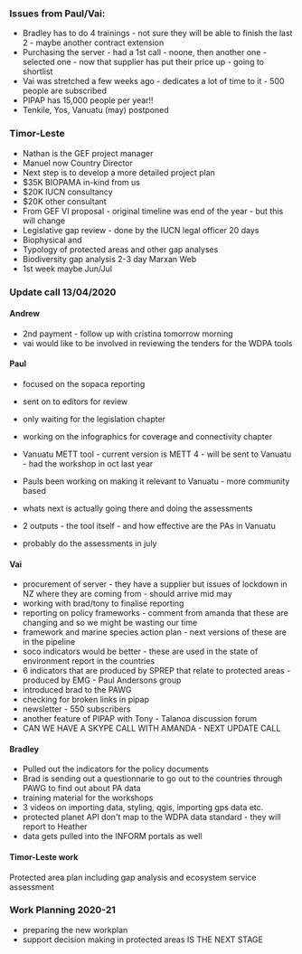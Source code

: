 ### Issues from Paul/Vai:  
- Bradley has to do 4 trainings - not sure they will be able to finish the last 2 - maybe another contract extension  
- Purchasing the server - had a 1st call - noone, then another one - selected one - now that supplier has put their price up - going to shortlist  
- Vai was stretched a few weeks ago - dedicates a lot of time to it - 500 people are subscribed  
- PIPAP has 15,000 people per year!!  
- Tenkile, Yos, Vanuatu (may) postponed  

### Timor-Leste  
- Nathan is the GEF project manager  
- Manuel now Country Director  
- Next step is to develop a more detailed project plan  
- $35K BIOPAMA in-kind from us  
- $20K IUCN consultancy  
- $20K other consultant  
- From GEF VI proposal - original timeline was end of the year - but this will change  
- Legislative gap review - done by the IUCN legal officer 20 days  
- Biophysical and  
- Typology of protected areas and other gap analyses  
- Biodiversity gap analysis 2-3 day Marxan Web  
- 1st week maybe Jun/Jul  

### Update call 13/04/2020
#### Andrew
- 2nd payment - follow up with cristina tomorrow morning
- vai would like to be involved in reviewing the tenders for the WDPA tools
#### Paul
- focused on the sopaca reporting
- sent on to editors for review
- only waiting for the legislation chapter
- working on the infographics for coverage and connectivity chapter

- Vanuatu METT tool - current version is METT 4 - will be sent to Vanuatu - had the workshop in oct last year
- Pauls been working on making it relevant to Vanuatu - more community based
- whats next is actually going there and doing the assessments
- 2 outputs - the tool itself - and how effective are the PAs in Vanuatu
- probably do the assessments in july
#### Vai
- procurement of server - they have a supplier but issues of lockdown in NZ where they are coming from - should arrive mid may
- working with brad/tony to finalise reporting
- reporting on policy frameworks - comment from amanda that these are changing and so we might be wasting our time
- framework and marine species action plan - next versions of these are in the pipeline
- soco indicators would be better - these are used in the state of environment report in the countries
- 6 indicators that are produced by SPREP that relate to protected areas - produced by EMG - Paul Andersons group
- introduced brad to the PAWG
- checking for broken links in pipap
- newsletter - 550 subscribers
- another feature of PIPAP with Tony - Talanoa discussion forum
- CAN WE HAVE A SKYPE CALL WITH AMANDA - NEXT UPDATE CALL
#### Bradley
- Pulled out the indicators for the policy documents
- Brad is sending out a questionnarie to go out to the countries through PAWG to find out about PA data
- training material for the workshops
- 3 videos on importing data, styling, qgis, importing gps data etc.
- protected planet API don't map to the WDPA data standard - they will report to Heather
- data gets pulled into the INFORM portals as well
#### Timor-Leste work
Protected area plan including gap analysis and ecosystem service assessment
### Work Planning 2020-21
- preparing the new workplan
- support decision making in protected areas IS THE NEXT STAGE
